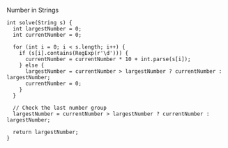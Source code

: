 Number in Strings

    int solve(String s) {
      int largestNumber = 0;
      int currentNumber = 0;
    
      for (int i = 0; i < s.length; i++) {
        if (s[i].contains(RegExp(r'\d'))) {
          currentNumber = currentNumber * 10 + int.parse(s[i]);
        } else {
          largestNumber = currentNumber > largestNumber ? currentNumber : largestNumber;
          currentNumber = 0;
        }
      }
    
      // Check the last number group
      largestNumber = currentNumber > largestNumber ? currentNumber : largestNumber;
    
      return largestNumber;
    }
